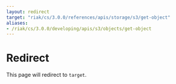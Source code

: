 ```yaml
---
layout: redirect
target: "riak/cs/3.0.0/references/apis/storage/s3/get-object"
aliases:
- /riak/cs/3.0.0/developing/apis/s3/objects/get-object
---
```


# Redirect

This page will redirect to `target`.
